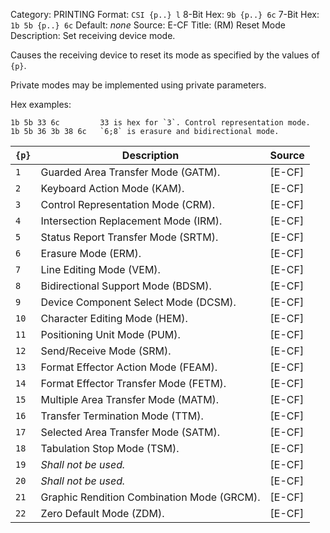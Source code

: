 Category: PRINTING
Format: `CSI {p..} l`
8-Bit Hex: `9b {p..} 6c`
7-Bit Hex: `1b 5b {p..} 6c`
Default: *none*
Source: E-CF
Title: (RM) Reset Mode
Description: Set receiving device mode.

Causes the receiving device to reset its mode as specified by the values of `{p}`.

Private modes may be implemented using private parameters.

Hex examples:

    1b 5b 33 6c         33 is hex for `3`. Control representation mode.
    1b 5b 36 3b 38 6c   `6;8` is erasure and bidirectional mode.

| `{p}` | Description                                | Source |
|-------|--------------------------------------------|--------|
| `1`   | Guarded Area Transfer Mode (GATM).         | [E-CF] |
| `2`   | Keyboard Action Mode (KAM).                | [E-CF] |
| `3`   | Control Representation Mode (CRM).         | [E-CF] |
| `4`   | Intersection Replacement Mode (IRM).       | [E-CF] |
| `5`   | Status Report Transfer Mode (SRTM).        | [E-CF] |
| `6`   | Erasure Mode (ERM).                        | [E-CF] |
| `7`   | Line Editing Mode (VEM).                   | [E-CF] |
| `8`   | Bidirectional Support Mode (BDSM).         | [E-CF] |
| `9`   | Device Component Select Mode (DCSM).       | [E-CF] |
| `10`  | Character Editing Mode (HEM).              | [E-CF] |
| `11`  | Positioning Unit Mode (PUM).               | [E-CF] |
| `12`  | Send/Receive Mode (SRM).                   | [E-CF] |
| `13`  | Format Effector Action Mode (FEAM).        | [E-CF] |
| `14`  | Format Effector Transfer Mode (FETM).      | [E-CF] |
| `15`  | Multiple Area Transfer Mode (MATM).        | [E-CF] |
| `16`  | Transfer Termination Mode (TTM).           | [E-CF] |
| `17`  | Selected Area Transfer Mode (SATM).        | [E-CF] |
| `18`  | Tabulation Stop Mode (TSM).                | [E-CF] |
| `19`  | *Shall not be used.*                       | [E-CF] |
| `20`  | *Shall not be used.*                       | [E-CF] |
| `21`  | Graphic Rendition Combination Mode (GRCM). | [E-CF] |
| `22`  | Zero Default Mode (ZDM).                   | [E-CF] |
